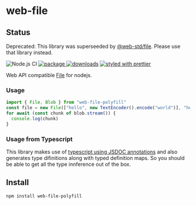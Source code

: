 # web-file

## Status

Deprecated: This library was superseeded by [@web-std/file](https://www.npmjs.com/package/@web-std/file). Please use that library instead.

![Node.js CI][node.js ci]
[![package][version.icon] ![downloads][downloads.icon]][package.url]
[![styled with prettier][prettier.icon]][prettier.url]

Web API compatible [File][] for nodejs.

### Usage

```js
import { File, Blob } from "web-file-polyfill"
const file = new File(["hello", new TextEncoder().encode("world")], "hello")
for await (const chunk of blob.stream()) {
  console.log(chunk)
}
```

### Usage from Typescript

This library makes use of [typescript using JSDOC annotations][ts-jsdoc] and
also generates type difinitions along with typed definition maps. So you should
be able to get all the type innference out of the box.

## Install

    npm install web-file-polyfill

[node.js ci]: https://github.com/Gozala/web-file-polyfill/workflows/Node.js%20CI/badge.svg
[version.icon]: https://img.shields.io/npm/v/web-file-polyfill.svg
[downloads.icon]: https://img.shields.io/npm/dm/web-file-polyfill.svg
[package.url]: https://npmjs.org/package/web-file-polyfill
[downloads.image]: https://img.shields.io/npm/dm/web-file-polyfill.svg
[downloads.url]: https://npmjs.org/package/web-file-polyfill
[prettier.icon]: https://img.shields.io/badge/styled_with-prettier-ff69b4.svg
[prettier.url]: https://github.com/prettier/prettier
[blob]: https://developer.mozilla.org/en-US/docs/Web/API/Blob/Blob
[fetch-blob]: https://github.com/node-fetch/fetch-blob
[readablestream]: https://developer.mozilla.org/en-US/docs/Web/API/ReadableStream
[readable]: https://nodejs.org/api/stream.html#stream_readable_streams
[file]: https://w3c.github.io/FileAPI/
[for await]: https://developer.mozilla.org/en-US/docs/Web/JavaScript/Reference/Statements/for-await...of
[buffer]: https://nodejs.org/api/buffer.html
[weakmap]: https://developer.mozilla.org/en-US/docs/Web/JavaScript/Reference/Global_Objects/WeakMap
[ts-jsdoc]: https://www.typescriptlang.org/docs/handbook/jsdoc-supported-types.html
